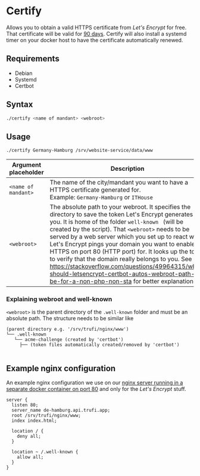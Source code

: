  

# Certify

Allows you to obtain a valid HTTPS certificate from *Let's Encrypt* for free. That certificate will be valid for [90 days](https://letsencrypt.org/2015/11/09/why-90-days.html). Certify will also install a systemd timer on your docker host to have the certificate automatically renewed.

## Requirements

- Debian
- Systemd
- Certbot

## Syntax

```bash
./certify <name of mandant> <webroot>
```

## Usage

```bash
./certify Germany-Hamburg /srv/website-service/data/www
```

| Argument placeholder | Description                                                  |
| -------------------- | ------------------------------------------------------------ |
| `<name of mandant>`     | The name of the city/mandant you want to have a HTTPS certificate generated for.<br />Example: `Germany-Hamburg` or `ITHouse` |
| `<webroot>`          | The absolute path to your webroot. It specifies the directory to save the token Let's Encrypt generates for you. It is home of the folder `well-known ` (will be created by the script). That `<webroot>` needs to be served by a web server which you set up to react when Let's Encrypt pings your domain you want to enable HTTPS on port 80 (HTTP port) for. It looks up the token to verify that the domain really belongs to you. See https://stackoverflow.com/questions/49964315/what-should-letsencrypt-certbot-autos-webroot-path-be-for-a-non-php-non-sta for better explanation. |

### Explaining webroot and well-known

`<webroot>` is the parent directory of the `.well-known` folder and must be an absolute path. The structure needs to be similar like

```
(parent directory e.g. '/srv/trufi/nginx/www')
└── .well-known 
   └── acme-challenge (created by 'certbot')
     ├── (token files automatically created/removed by 'certbot')
 
```

## Example nginx configuration

An example nginx configuration we use on our [nginx server running in a separate docker container on port 80](../../README.md#an_http_server_already_exists_on_your_system) and only for the *Let's Encrypt* stuff.

```
server {
  listen 80;
  server_name de-hamburg.api.trufi.app;
  root /srv/trufi/nginx/www;
  index index.html;

  location / {
    deny all;
  }

  location ~ /.well-known {
    allow all;
  } 
}

```

